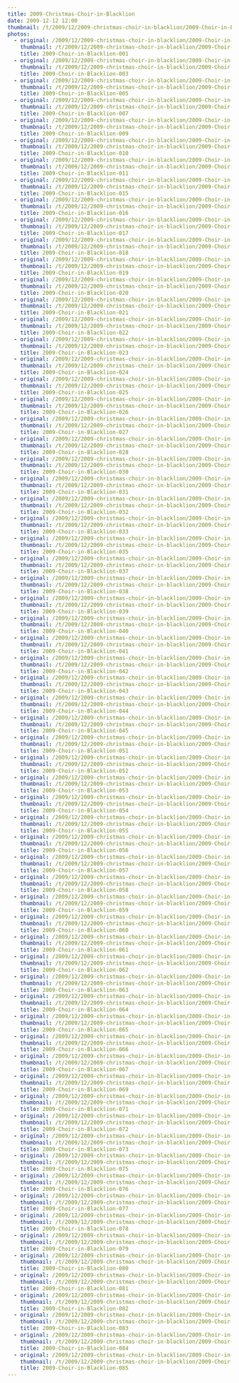 ```yaml
---
title: 2009-Christmas-Choir-in-Blacklion
date: 2009-12-12 12:00
thumbnail: /t/2009/12/2009-christmas-choir-in-blacklion/2009-Choir-in-Blacklion-001.jpg
photos:
  - original: /2009/12/2009-christmas-choir-in-blacklion/2009-Choir-in-Blacklion-001.jpg
    thumbnail: /t/2009/12/2009-christmas-choir-in-blacklion/2009-Choir-in-Blacklion-001.jpg
    title: 2009-Choir-in-Blacklion-001
  - original: /2009/12/2009-christmas-choir-in-blacklion/2009-Choir-in-Blacklion-003.jpg
    thumbnail: /t/2009/12/2009-christmas-choir-in-blacklion/2009-Choir-in-Blacklion-003.jpg
    title: 2009-Choir-in-Blacklion-003
  - original: /2009/12/2009-christmas-choir-in-blacklion/2009-Choir-in-Blacklion-005.jpg
    thumbnail: /t/2009/12/2009-christmas-choir-in-blacklion/2009-Choir-in-Blacklion-005.jpg
    title: 2009-Choir-in-Blacklion-005
  - original: /2009/12/2009-christmas-choir-in-blacklion/2009-Choir-in-Blacklion-007.jpg
    thumbnail: /t/2009/12/2009-christmas-choir-in-blacklion/2009-Choir-in-Blacklion-007.jpg
    title: 2009-Choir-in-Blacklion-007
  - original: /2009/12/2009-christmas-choir-in-blacklion/2009-Choir-in-Blacklion-009.jpg
    thumbnail: /t/2009/12/2009-christmas-choir-in-blacklion/2009-Choir-in-Blacklion-009.jpg
    title: 2009-Choir-in-Blacklion-009
  - original: /2009/12/2009-christmas-choir-in-blacklion/2009-Choir-in-Blacklion-010.jpg
    thumbnail: /t/2009/12/2009-christmas-choir-in-blacklion/2009-Choir-in-Blacklion-010.jpg
    title: 2009-Choir-in-Blacklion-010
  - original: /2009/12/2009-christmas-choir-in-blacklion/2009-Choir-in-Blacklion-011.jpg
    thumbnail: /t/2009/12/2009-christmas-choir-in-blacklion/2009-Choir-in-Blacklion-011.jpg
    title: 2009-Choir-in-Blacklion-011
  - original: /2009/12/2009-christmas-choir-in-blacklion/2009-Choir-in-Blacklion-015.jpg
    thumbnail: /t/2009/12/2009-christmas-choir-in-blacklion/2009-Choir-in-Blacklion-015.jpg
    title: 2009-Choir-in-Blacklion-015
  - original: /2009/12/2009-christmas-choir-in-blacklion/2009-Choir-in-Blacklion-016.jpg
    thumbnail: /t/2009/12/2009-christmas-choir-in-blacklion/2009-Choir-in-Blacklion-016.jpg
    title: 2009-Choir-in-Blacklion-016
  - original: /2009/12/2009-christmas-choir-in-blacklion/2009-Choir-in-Blacklion-017.jpg
    thumbnail: /t/2009/12/2009-christmas-choir-in-blacklion/2009-Choir-in-Blacklion-017.jpg
    title: 2009-Choir-in-Blacklion-017
  - original: /2009/12/2009-christmas-choir-in-blacklion/2009-Choir-in-Blacklion-018.jpg
    thumbnail: /t/2009/12/2009-christmas-choir-in-blacklion/2009-Choir-in-Blacklion-018.jpg
    title: 2009-Choir-in-Blacklion-018
  - original: /2009/12/2009-christmas-choir-in-blacklion/2009-Choir-in-Blacklion-019.jpg
    thumbnail: /t/2009/12/2009-christmas-choir-in-blacklion/2009-Choir-in-Blacklion-019.jpg
    title: 2009-Choir-in-Blacklion-019
  - original: /2009/12/2009-christmas-choir-in-blacklion/2009-Choir-in-Blacklion-020.jpg
    thumbnail: /t/2009/12/2009-christmas-choir-in-blacklion/2009-Choir-in-Blacklion-020.jpg
    title: 2009-Choir-in-Blacklion-020
  - original: /2009/12/2009-christmas-choir-in-blacklion/2009-Choir-in-Blacklion-021.jpg
    thumbnail: /t/2009/12/2009-christmas-choir-in-blacklion/2009-Choir-in-Blacklion-021.jpg
    title: 2009-Choir-in-Blacklion-021
  - original: /2009/12/2009-christmas-choir-in-blacklion/2009-Choir-in-Blacklion-022.jpg
    thumbnail: /t/2009/12/2009-christmas-choir-in-blacklion/2009-Choir-in-Blacklion-022.jpg
    title: 2009-Choir-in-Blacklion-022
  - original: /2009/12/2009-christmas-choir-in-blacklion/2009-Choir-in-Blacklion-023.jpg
    thumbnail: /t/2009/12/2009-christmas-choir-in-blacklion/2009-Choir-in-Blacklion-023.jpg
    title: 2009-Choir-in-Blacklion-023
  - original: /2009/12/2009-christmas-choir-in-blacklion/2009-Choir-in-Blacklion-024.jpg
    thumbnail: /t/2009/12/2009-christmas-choir-in-blacklion/2009-Choir-in-Blacklion-024.jpg
    title: 2009-Choir-in-Blacklion-024
  - original: /2009/12/2009-christmas-choir-in-blacklion/2009-Choir-in-Blacklion-025.jpg
    thumbnail: /t/2009/12/2009-christmas-choir-in-blacklion/2009-Choir-in-Blacklion-025.jpg
    title: 2009-Choir-in-Blacklion-025
  - original: /2009/12/2009-christmas-choir-in-blacklion/2009-Choir-in-Blacklion-026.jpg
    thumbnail: /t/2009/12/2009-christmas-choir-in-blacklion/2009-Choir-in-Blacklion-026.jpg
    title: 2009-Choir-in-Blacklion-026
  - original: /2009/12/2009-christmas-choir-in-blacklion/2009-Choir-in-Blacklion-027.jpg
    thumbnail: /t/2009/12/2009-christmas-choir-in-blacklion/2009-Choir-in-Blacklion-027.jpg
    title: 2009-Choir-in-Blacklion-027
  - original: /2009/12/2009-christmas-choir-in-blacklion/2009-Choir-in-Blacklion-028.jpg
    thumbnail: /t/2009/12/2009-christmas-choir-in-blacklion/2009-Choir-in-Blacklion-028.jpg
    title: 2009-Choir-in-Blacklion-028
  - original: /2009/12/2009-christmas-choir-in-blacklion/2009-Choir-in-Blacklion-030.jpg
    thumbnail: /t/2009/12/2009-christmas-choir-in-blacklion/2009-Choir-in-Blacklion-030.jpg
    title: 2009-Choir-in-Blacklion-030
  - original: /2009/12/2009-christmas-choir-in-blacklion/2009-Choir-in-Blacklion-031.jpg
    thumbnail: /t/2009/12/2009-christmas-choir-in-blacklion/2009-Choir-in-Blacklion-031.jpg
    title: 2009-Choir-in-Blacklion-031
  - original: /2009/12/2009-christmas-choir-in-blacklion/2009-Choir-in-Blacklion-032.jpg
    thumbnail: /t/2009/12/2009-christmas-choir-in-blacklion/2009-Choir-in-Blacklion-032.jpg
    title: 2009-Choir-in-Blacklion-032
  - original: /2009/12/2009-christmas-choir-in-blacklion/2009-Choir-in-Blacklion-033.jpg
    thumbnail: /t/2009/12/2009-christmas-choir-in-blacklion/2009-Choir-in-Blacklion-033.jpg
    title: 2009-Choir-in-Blacklion-033
  - original: /2009/12/2009-christmas-choir-in-blacklion/2009-Choir-in-Blacklion-035.jpg
    thumbnail: /t/2009/12/2009-christmas-choir-in-blacklion/2009-Choir-in-Blacklion-035.jpg
    title: 2009-Choir-in-Blacklion-035
  - original: /2009/12/2009-christmas-choir-in-blacklion/2009-Choir-in-Blacklion-037.jpg
    thumbnail: /t/2009/12/2009-christmas-choir-in-blacklion/2009-Choir-in-Blacklion-037.jpg
    title: 2009-Choir-in-Blacklion-037
  - original: /2009/12/2009-christmas-choir-in-blacklion/2009-Choir-in-Blacklion-038.jpg
    thumbnail: /t/2009/12/2009-christmas-choir-in-blacklion/2009-Choir-in-Blacklion-038.jpg
    title: 2009-Choir-in-Blacklion-038
  - original: /2009/12/2009-christmas-choir-in-blacklion/2009-Choir-in-Blacklion-039.jpg
    thumbnail: /t/2009/12/2009-christmas-choir-in-blacklion/2009-Choir-in-Blacklion-039.jpg
    title: 2009-Choir-in-Blacklion-039
  - original: /2009/12/2009-christmas-choir-in-blacklion/2009-Choir-in-Blacklion-040.jpg
    thumbnail: /t/2009/12/2009-christmas-choir-in-blacklion/2009-Choir-in-Blacklion-040.jpg
    title: 2009-Choir-in-Blacklion-040
  - original: /2009/12/2009-christmas-choir-in-blacklion/2009-Choir-in-Blacklion-041.jpg
    thumbnail: /t/2009/12/2009-christmas-choir-in-blacklion/2009-Choir-in-Blacklion-041.jpg
    title: 2009-Choir-in-Blacklion-041
  - original: /2009/12/2009-christmas-choir-in-blacklion/2009-Choir-in-Blacklion-042.jpg
    thumbnail: /t/2009/12/2009-christmas-choir-in-blacklion/2009-Choir-in-Blacklion-042.jpg
    title: 2009-Choir-in-Blacklion-042
  - original: /2009/12/2009-christmas-choir-in-blacklion/2009-Choir-in-Blacklion-043.jpg
    thumbnail: /t/2009/12/2009-christmas-choir-in-blacklion/2009-Choir-in-Blacklion-043.jpg
    title: 2009-Choir-in-Blacklion-043
  - original: /2009/12/2009-christmas-choir-in-blacklion/2009-Choir-in-Blacklion-044.jpg
    thumbnail: /t/2009/12/2009-christmas-choir-in-blacklion/2009-Choir-in-Blacklion-044.jpg
    title: 2009-Choir-in-Blacklion-044
  - original: /2009/12/2009-christmas-choir-in-blacklion/2009-Choir-in-Blacklion-045.jpg
    thumbnail: /t/2009/12/2009-christmas-choir-in-blacklion/2009-Choir-in-Blacklion-045.jpg
    title: 2009-Choir-in-Blacklion-045
  - original: /2009/12/2009-christmas-choir-in-blacklion/2009-Choir-in-Blacklion-051.jpg
    thumbnail: /t/2009/12/2009-christmas-choir-in-blacklion/2009-Choir-in-Blacklion-051.jpg
    title: 2009-Choir-in-Blacklion-051
  - original: /2009/12/2009-christmas-choir-in-blacklion/2009-Choir-in-Blacklion-052.jpg
    thumbnail: /t/2009/12/2009-christmas-choir-in-blacklion/2009-Choir-in-Blacklion-052.jpg
    title: 2009-Choir-in-Blacklion-052
  - original: /2009/12/2009-christmas-choir-in-blacklion/2009-Choir-in-Blacklion-053.jpg
    thumbnail: /t/2009/12/2009-christmas-choir-in-blacklion/2009-Choir-in-Blacklion-053.jpg
    title: 2009-Choir-in-Blacklion-053
  - original: /2009/12/2009-christmas-choir-in-blacklion/2009-Choir-in-Blacklion-054.jpg
    thumbnail: /t/2009/12/2009-christmas-choir-in-blacklion/2009-Choir-in-Blacklion-054.jpg
    title: 2009-Choir-in-Blacklion-054
  - original: /2009/12/2009-christmas-choir-in-blacklion/2009-Choir-in-Blacklion-055.jpg
    thumbnail: /t/2009/12/2009-christmas-choir-in-blacklion/2009-Choir-in-Blacklion-055.jpg
    title: 2009-Choir-in-Blacklion-055
  - original: /2009/12/2009-christmas-choir-in-blacklion/2009-Choir-in-Blacklion-056.jpg
    thumbnail: /t/2009/12/2009-christmas-choir-in-blacklion/2009-Choir-in-Blacklion-056.jpg
    title: 2009-Choir-in-Blacklion-056
  - original: /2009/12/2009-christmas-choir-in-blacklion/2009-Choir-in-Blacklion-057.jpg
    thumbnail: /t/2009/12/2009-christmas-choir-in-blacklion/2009-Choir-in-Blacklion-057.jpg
    title: 2009-Choir-in-Blacklion-057
  - original: /2009/12/2009-christmas-choir-in-blacklion/2009-Choir-in-Blacklion-058.jpg
    thumbnail: /t/2009/12/2009-christmas-choir-in-blacklion/2009-Choir-in-Blacklion-058.jpg
    title: 2009-Choir-in-Blacklion-058
  - original: /2009/12/2009-christmas-choir-in-blacklion/2009-Choir-in-Blacklion-059.jpg
    thumbnail: /t/2009/12/2009-christmas-choir-in-blacklion/2009-Choir-in-Blacklion-059.jpg
    title: 2009-Choir-in-Blacklion-059
  - original: /2009/12/2009-christmas-choir-in-blacklion/2009-Choir-in-Blacklion-060.jpg
    thumbnail: /t/2009/12/2009-christmas-choir-in-blacklion/2009-Choir-in-Blacklion-060.jpg
    title: 2009-Choir-in-Blacklion-060
  - original: /2009/12/2009-christmas-choir-in-blacklion/2009-Choir-in-Blacklion-061.jpg
    thumbnail: /t/2009/12/2009-christmas-choir-in-blacklion/2009-Choir-in-Blacklion-061.jpg
    title: 2009-Choir-in-Blacklion-061
  - original: /2009/12/2009-christmas-choir-in-blacklion/2009-Choir-in-Blacklion-062.jpg
    thumbnail: /t/2009/12/2009-christmas-choir-in-blacklion/2009-Choir-in-Blacklion-062.jpg
    title: 2009-Choir-in-Blacklion-062
  - original: /2009/12/2009-christmas-choir-in-blacklion/2009-Choir-in-Blacklion-063.jpg
    thumbnail: /t/2009/12/2009-christmas-choir-in-blacklion/2009-Choir-in-Blacklion-063.jpg
    title: 2009-Choir-in-Blacklion-063
  - original: /2009/12/2009-christmas-choir-in-blacklion/2009-Choir-in-Blacklion-064.jpg
    thumbnail: /t/2009/12/2009-christmas-choir-in-blacklion/2009-Choir-in-Blacklion-064.jpg
    title: 2009-Choir-in-Blacklion-064
  - original: /2009/12/2009-christmas-choir-in-blacklion/2009-Choir-in-Blacklion-065.jpg
    thumbnail: /t/2009/12/2009-christmas-choir-in-blacklion/2009-Choir-in-Blacklion-065.jpg
    title: 2009-Choir-in-Blacklion-065
  - original: /2009/12/2009-christmas-choir-in-blacklion/2009-Choir-in-Blacklion-066.jpg
    thumbnail: /t/2009/12/2009-christmas-choir-in-blacklion/2009-Choir-in-Blacklion-066.jpg
    title: 2009-Choir-in-Blacklion-066
  - original: /2009/12/2009-christmas-choir-in-blacklion/2009-Choir-in-Blacklion-067.jpg
    thumbnail: /t/2009/12/2009-christmas-choir-in-blacklion/2009-Choir-in-Blacklion-067.jpg
    title: 2009-Choir-in-Blacklion-067
  - original: /2009/12/2009-christmas-choir-in-blacklion/2009-Choir-in-Blacklion-069.jpg
    thumbnail: /t/2009/12/2009-christmas-choir-in-blacklion/2009-Choir-in-Blacklion-069.jpg
    title: 2009-Choir-in-Blacklion-069
  - original: /2009/12/2009-christmas-choir-in-blacklion/2009-Choir-in-Blacklion-071.jpg
    thumbnail: /t/2009/12/2009-christmas-choir-in-blacklion/2009-Choir-in-Blacklion-071.jpg
    title: 2009-Choir-in-Blacklion-071
  - original: /2009/12/2009-christmas-choir-in-blacklion/2009-Choir-in-Blacklion-072.jpg
    thumbnail: /t/2009/12/2009-christmas-choir-in-blacklion/2009-Choir-in-Blacklion-072.jpg
    title: 2009-Choir-in-Blacklion-072
  - original: /2009/12/2009-christmas-choir-in-blacklion/2009-Choir-in-Blacklion-073.jpg
    thumbnail: /t/2009/12/2009-christmas-choir-in-blacklion/2009-Choir-in-Blacklion-073.jpg
    title: 2009-Choir-in-Blacklion-073
  - original: /2009/12/2009-christmas-choir-in-blacklion/2009-Choir-in-Blacklion-075.jpg
    thumbnail: /t/2009/12/2009-christmas-choir-in-blacklion/2009-Choir-in-Blacklion-075.jpg
    title: 2009-Choir-in-Blacklion-075
  - original: /2009/12/2009-christmas-choir-in-blacklion/2009-Choir-in-Blacklion-076.jpg
    thumbnail: /t/2009/12/2009-christmas-choir-in-blacklion/2009-Choir-in-Blacklion-076.jpg
    title: 2009-Choir-in-Blacklion-076
  - original: /2009/12/2009-christmas-choir-in-blacklion/2009-Choir-in-Blacklion-077.jpg
    thumbnail: /t/2009/12/2009-christmas-choir-in-blacklion/2009-Choir-in-Blacklion-077.jpg
    title: 2009-Choir-in-Blacklion-077
  - original: /2009/12/2009-christmas-choir-in-blacklion/2009-Choir-in-Blacklion-078.jpg
    thumbnail: /t/2009/12/2009-christmas-choir-in-blacklion/2009-Choir-in-Blacklion-078.jpg
    title: 2009-Choir-in-Blacklion-078
  - original: /2009/12/2009-christmas-choir-in-blacklion/2009-Choir-in-Blacklion-079.jpg
    thumbnail: /t/2009/12/2009-christmas-choir-in-blacklion/2009-Choir-in-Blacklion-079.jpg
    title: 2009-Choir-in-Blacklion-079
  - original: /2009/12/2009-christmas-choir-in-blacklion/2009-Choir-in-Blacklion-080.jpg
    thumbnail: /t/2009/12/2009-christmas-choir-in-blacklion/2009-Choir-in-Blacklion-080.jpg
    title: 2009-Choir-in-Blacklion-080
  - original: /2009/12/2009-christmas-choir-in-blacklion/2009-Choir-in-Blacklion-081.jpg
    thumbnail: /t/2009/12/2009-christmas-choir-in-blacklion/2009-Choir-in-Blacklion-081.jpg
    title: 2009-Choir-in-Blacklion-081
  - original: /2009/12/2009-christmas-choir-in-blacklion/2009-Choir-in-Blacklion-082.jpg
    thumbnail: /t/2009/12/2009-christmas-choir-in-blacklion/2009-Choir-in-Blacklion-082.jpg
    title: 2009-Choir-in-Blacklion-082
  - original: /2009/12/2009-christmas-choir-in-blacklion/2009-Choir-in-Blacklion-083.jpg
    thumbnail: /t/2009/12/2009-christmas-choir-in-blacklion/2009-Choir-in-Blacklion-083.jpg
    title: 2009-Choir-in-Blacklion-083
  - original: /2009/12/2009-christmas-choir-in-blacklion/2009-Choir-in-Blacklion-084.jpg
    thumbnail: /t/2009/12/2009-christmas-choir-in-blacklion/2009-Choir-in-Blacklion-084.jpg
    title: 2009-Choir-in-Blacklion-084
  - original: /2009/12/2009-christmas-choir-in-blacklion/2009-Choir-in-Blacklion-085.jpg
    thumbnail: /t/2009/12/2009-christmas-choir-in-blacklion/2009-Choir-in-Blacklion-085.jpg
    title: 2009-Choir-in-Blacklion-085
---
```

